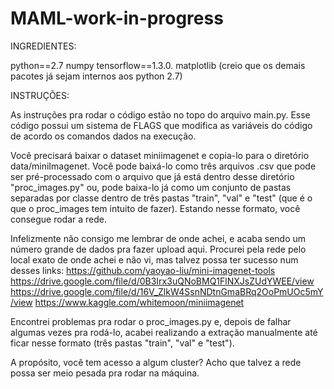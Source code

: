 # MAML-work-in-progress

INGREDIENTES:

python==2.7 numpy tensorflow==1.3.0. matplotlib (creio que os demais pacotes já sejam internos aos python 2.7)

INSTRUÇÕES:

As instruções pra rodar o código estão no topo do arquivo main.py. Esse código possui um sistema de FLAGS que modifica as variáveis do código de acordo os comandos dados na execução.

Você precisará baixar o dataset miniimagenet e copia-lo para o diretório data/miniImagenet. Você pode baixá-lo como três arquivos .csv que pode ser pré-processado com o arquivo que já está dentro desse diretório "proc_images.py" ou, pode baixa-lo já como um conjunto de pastas separadas por classe dentro de três pastas "train", "val" e "test" (que é o que o proc_images tem intuito de fazer). Estando nesse formato, você consegue rodar a rede.

Infelizmente não consigo me lembrar de onde achei, e acaba sendo um número grande de dados pra fazer upload aqui. Procurei pela rede pelo local exato de onde achei e não vi, mas talvez possa ter sucesso num desses links:
https://github.com/yaoyao-liu/mini-imagenet-tools
https://drive.google.com/file/d/0B3Irx3uQNoBMQ1FlNXJsZUdYWEE/view
https://drive.google.com/file/d/16V_ZlkW4SsnNDtnGmaBRq2OoPmUOc5mY/view
https://www.kaggle.com/whitemoon/miniimagenet

Encontrei problemas pra rodar o proc_images.py e, depois de falhar algumas vezes pra rodá-lo, acabei realizando a extração manualmente até ficar nesse formato (três pastas "train", "val" e "test").

A propósito, você tem acesso a algum cluster? Acho que talvez a rede possa ser meio pesada pra rodar na máquina.
